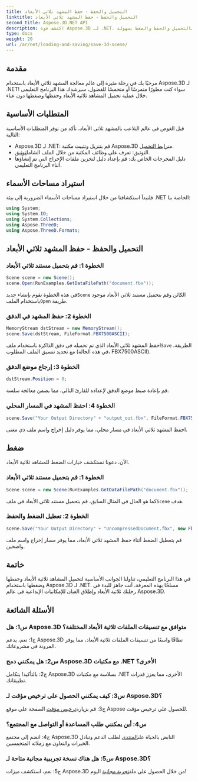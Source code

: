 ```yaml
---
title: التحميل والحفظ - حفظ المشهد ثلاثي الأبعاد
linktitle: التحميل والحفظ - حفظ المشهد ثلاثي الأبعاد
second_title: Aspose.3D.NET API
description: اكتشف قوة Aspose.3D لـ .NET. مكتبة متعددة الاستخدامات للتعامل السلس مع المشهد ثلاثي الأبعاد. قم بالتحميل والحفظ والضغط بسهولة.
type: docs
weight: 20
url: /ar/net/loading-and-saving/save-3d-scene/
---
```

## مقدمة

مرحبًا بك في رحلة مثيرة إلى عالم معالجة المشهد ثلاثي الأبعاد باستخدام Aspose.3D لـ .NET! سواء كنت مطورًا متمرسًا أو متحمسًا للفضول، سيرشدك هذا البرنامج التعليمي خلال عملية تحميل المشاهد ثلاثية الأبعاد وحفظها وضغطها دون عناء.

## المتطلبات الأساسية

قبل الغوص في عالم التلاعب بالمشهد ثلاثي الأبعاد، تأكد من توفر المتطلبات الأساسية التالية:

-  Aspose.3D لـ .NET: قم بتنزيل وتثبيت مكتبة Aspose.3D من[رابط التحميل](https://releases.aspose.com/3d/net/).
-  التوثيق: تعرف على وظائف المكتبة من خلال الملف الشامل[توثيق](https://reference.aspose.com/3d/net/).
- دليل المخرجات الخاص بك: قم بإعداد دليل لتخزين ملفات الإخراج التي تم إنشاؤها أثناء البرنامج التعليمي.

## استيراد مساحات الأسماء

فلنبدأ استكشافنا من خلال استيراد مساحات الأسماء الضرورية إلى بيئة .NET الخاصة بنا:

```csharp
using System;
using System.IO;
using System.Collections;
using Aspose.ThreeD;
using Aspose.ThreeD.Formats;
```

## التحميل والحفظ - حفظ المشهد ثلاثي الأبعاد

### الخطوة 1: قم بتحميل مستند ثلاثي الأبعاد

```csharp
Scene scene = new Scene();
scene.Open(RunExamples.GetDataFilePath("document.fbx"));
```

 في هذه الخطوة نقوم بإنشاء جديد`Scene` الكائن وقم بتحميل مستند ثلاثي الأبعاد موجود باستخدام الملف`Open` طريقة.

### الخطوة 2: حفظ المشهد في الدفق

```csharp
MemoryStream dstStream = new MemoryStream();
scene.Save(dstStream, FileFormat.FBX7500ASCII);
```

 احفظ المشهد ثلاثي الأبعاد الذي تم تحميله في دفق الذاكرة باستخدام ملف`Save` الطريقة، مع تحديد تنسيق الملف المطلوب (في هذه الحالة، FBX7500ASCII).

### الخطوة 3: إرجاع موضع الدفق

```csharp
dstStream.Position = 0;
```

قم بإعادة ضبط موضع الدفق لإعداده للقارئ التالي، مما يضمن معالجة سلسة.

### الخطوة 4: احفظ المشهد في المسار المحلي

```csharp
scene.Save("Your Output Directory" + "output_out.fbx", FileFormat.FBX7500ASCII);
```

احفظ المشهد ثلاثي الأبعاد في مسار محلي، مما يوفر دليل إخراج واسم ملف ذي معنى.

## ضغط

الآن، دعونا نستكشف خيارات الضغط للمشاهد ثلاثية الأبعاد.

### الخطوة 1: قم بتحميل مستند ثلاثي الأبعاد

```csharp
Scene scene = new Scene(RunExamples.GetDataFilePath("document.fbx"));
```

 كما هو الحال في المثال السابق، قم بتحميل مستند ثلاثي الأبعاد في ملف`Scene` هدف.

### الخطوة 2: تعطيل الضغط والحفظ

```csharp
scene.Save("Your Output Directory" + "UncompressedDocument.fbx", new FbxSaveOptions(FileFormat.FBX7500ASCII) { EnableCompression = false });
```

قم بتعطيل الضغط أثناء حفظ المشهد ثلاثي الأبعاد، مما يوفر مسار إخراج واسم ملف واضحين.

## خاتمة

في هذا البرنامج التعليمي، تناولنا الجوانب الأساسية لتحميل المشاهد ثلاثية الأبعاد وحفظها وضغطها باستخدام Aspose.3D لـ .NET. مسلحًا بهذه المعرفة، أنت جاهز للبدء في رحلتك ثلاثية الأبعاد وإطلاق العنان للإمكانيات الإبداعية في عالم Aspose.3D.

## الأسئلة الشائعة

### س1: هل Aspose.3D متوافق مع تنسيقات الملفات ثلاثية الأبعاد المختلفة؟

ج1: نعم، يدعم Aspose.3D نطاقًا واسعًا من تنسيقات الملفات ثلاثية الأبعاد، مما يوفر المرونة في مشروعاتك.

### س2: هل يمكنني دمج Aspose.3D مع مكتبات .NET الأخرى؟

ج2: بالتأكيد! يتكامل Aspose.3D بسلاسة مع مكتبات .NET الأخرى، مما يعزز قدرات تطبيقاتك.

### س3: كيف يمكنني الحصول على ترخيص مؤقت لـ Aspose.3D؟

 ج3: قم بزيارة[ترخيص مؤقت](https://purchase.aspose.com/temporary-license/) الصفحة على موقع Aspose للحصول على ترخيص مؤقت.

### س4: أين يمكنني طلب المساعدة أو التواصل مع المجتمع؟

 ج4: انضم إلى مجتمع Aspose.3D النابض بالحياة على[المنتدى](https://forum.aspose.com/c/3d/18) لطلب الدعم وتبادل الخبرات والتعاون مع زملائه المتحمسين.

### س5: هل هناك نسخة تجريبية مجانية متاحة لـ Aspose.3D؟

 ج5: نعم، استكشف ميزات Aspose.3D من خلال الحصول على ملف[تجربة مجانية](https://releases.aspose.com/) اليوم!
